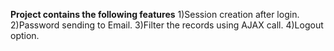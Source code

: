 <b>Project contains the following features</b>
1)Session creation after login.
2)Password sending to Email.
3)Filter the records using AJAX call.
4)Logout option.
